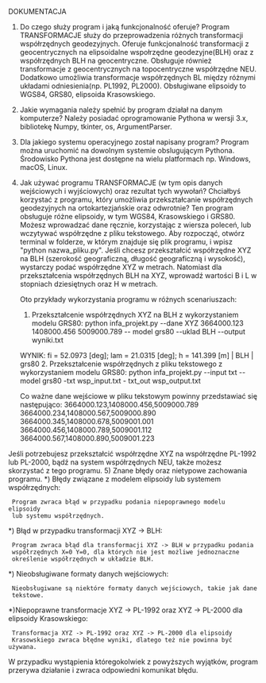DOKUMENTACJA
1) Do czego służy program i jaką funkcjonalność oferuje?
   Program TRANSFORMACJE służy do przeprowadzenia różnych transformacji współrzędnych geodezyjnych.
   Oferuje funkcjonalność transformacji z geocentrycznych na elipsoidalne wspołrzędne geodezyjne(BLH) oraz z współrzędnych BLH na geocentryczne.
   Obsługuje również transformacje z geocentrycznych na topocentryczne współrzędne NEU.
   Dodatkowo umożliwia transformacje współrzędnych BL między różnymi układami odniesienia(np. PL1992, PL2000).
   Obsługiwane elipsoidy to WGS84, GRS80, elipsoida Krasowskiego.
2) Jakie wymagania należy spełnić by program działał na danym komputerze?
 Należy posiadać oprogramowanie Pythona w wersji 3.x, bibliotekę Numpy, tkinter, os, ArgumentParser.
4) Dla jakiego systemu operacyjnego został napisany program?
   Program można uruchomić na dowolnym systemie obslugującym Pythona. 
   Środowisko Pythona jest dostępne na wielu platformach np. Windows, 
   macOS, Linux.
5) Jak używać programu TRANSFORMACJE (w tym opis danych wejściowych i wyjściowych) oraz rezultat tych wywołań?
   Chciałbyś korzystać z programu, który umożliwia przekształcanie 
   współrzędnych geodezyjnych na ortokartezjańskie oraz odwrotnie? Ten 
   program obsługuje różne elipsoidy, w tym WGS84, Krasowskiego i GRS80. 
   Możesz wprowadzać dane ręcznie, korzystając z wiersza poleceń, lub 
   wczytywać współrzędne z pliku tekstowego. Aby rozpocząć, otwórz terminal 
   w folderze, w którym znajduje się plik programu, i wpisz "python 
   nazwa_pliku.py".
   Jeśli chcesz przekształcić współrzędne XYZ na BLH (szerokość 
   geograficzną, długość geograficzną i wysokość), wystarczy podać 
   współrzędne XYZ w metrach. Natomiast dla przekształcenia współrzędnych 
   BLH na XYZ, wprowadź wartości B i L w stopniach dziesiętnych oraz H w 
   metrach.
   
   Oto przykłady wykorzystania programu w różnych scenariuszach:
   1. Przekształcenie współrzędnych XYZ na BLH z wykorzystaniem modelu 
      GRS80:
   python infa_projekt.py --dane XYZ 3664000.123 1408000.456 5009000.789 -- 
   model grs80 --uklad BLH --output wyniki.txt

   WYNIK: fi = 52.0973 [deg]; lam = 21.0315 [deg]; h = 141.399 [m] | BLH | 
          grs80
   2. Przekształcenie współrzędnych z pliku tekstowego z wykorzystaniem 
      modelu GRS80:
   python infa_projekt.py --input txt --model grs80 -txt wsp_input.txt - 
   txt_out wsp_output.txt

   Co ważne dane wejściowe w pliku tekstowym powinny przedstawiać się 
   następująco:
   3664000.123,1408000.456,5009000.789
   3664000.234,1408000.567,5009000.890
   3664000.345,1408000.678,5009001.001
   3664000.456,1408000.789,5009001.112
   3664000.567,1408000.890,5009001.223

Jeśli potrzebujesz przekształcić współrzędne XYZ na współrzędne PL-1992 lub PL-2000, bądź na system współrzędnych NEU, także możesz skorzystać z tego programu.
5) Znane błędy oraz nietypowe zachowania programu.
   *) Błędy związane z modelem elipsoidy lub systemem współrzędnych:

     Program zwraca błąd w przypadku podania niepoprawnego modelu elipsoidy 
     lub systemu współrzędnych.

   *) Błąd w przypadku transformacji XYZ -> BLH:

     Program zwraca błąd dla transformacji XYZ -> BLH w przypadku podania 
     współrzędnych X=0 Y=0, dla których nie jest możliwe jednoznaczne 
     określenie współrzędnych w układzie BLH.

   *) Nieobsługiwane formaty danych wejściowych:

     Nieobsługiwane są niektóre formaty danych wejściowych, takie jak dane 
     tekstowe.

   *)Niepoprawne transformacje XYZ -> PL-1992 oraz XYZ -> PL-2000 dla 
     elipsoidy Krasowskiego:

     Transformacja XYZ -> PL-1992 oraz XYZ -> PL-2000 dla elipsoidy 
     Krasowskiego zwraca błędne wyniki, dlatego też nie powinna być używana.

W przypadku wystąpienia któregokolwiek z powyższych wyjątków, program przerywa działanie i zwraca odpowiedni komunikat błędu.







   
